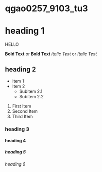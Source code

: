 # qgao0257_9103_tu3

# heading 1
<p> HELLO </p>

**Bold Text** or __Bold Text__
*Italic Text* or _Italic Text_

## heading 2

- Item 1
- Item 2
  - Subitem 2.1
  - Subitem 2.2

1. First Item
2. Second Item
3. Third Item

### heading 3
#### heading 4
##### heading 5
###### heading 6